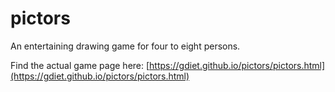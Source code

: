 # pictors

An entertaining drawing game for four to eight persons.

Find the actual game page here: [https://gdiet.github.io/pictors/pictors.html](https://gdiet.github.io/pictors/pictors.html)

